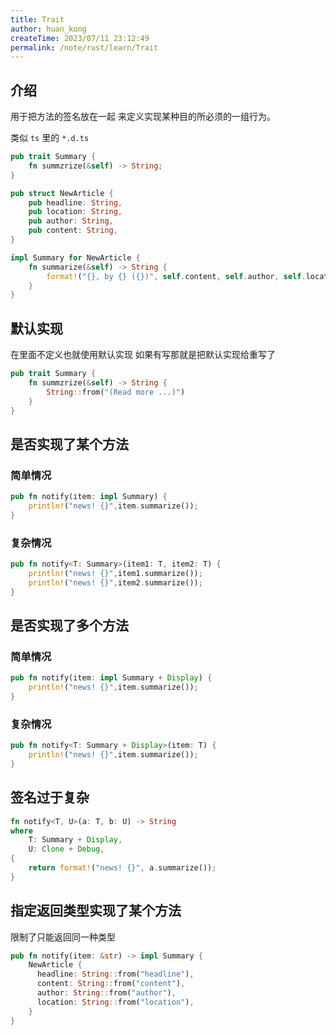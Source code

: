 ```yaml
---
title: Trait
author: huan_kong
createTime: 2023/07/11 23:12:49
permalink: /note/rust/learn/Trait
---
```


## 介绍

用于把方法的签名放在一起 来定义实现某种目的所必须的一组行为。

类似 `ts` 里的 `*.d.ts`

```rust
pub trait Summary {
    fn summzrize(&self) -> String;
}

pub struct NewArticle {
    pub headline: String,
    pub location: String,
    pub author: String,
    pub content: String,
}

impl Summary for NewArticle {
    fn summarize(&self) -> String {
        format!("{}, by {} ({})", self.content, self.author, self.location);
    }
}
```

## 默认实现

在里面不定义也就使用默认实现 如果有写那就是把默认实现给重写了

```rust
pub trait Summary {
    fn summzrize(&self) -> String {
        String::from("(Read more ...)")
    }
}
```

## 是否实现了某个方法

### 简单情况

```rust
pub fn notify(item: impl Summary) {
    println!("news! {}",item.summarize());
}
```

### 复杂情况

```rust
pub fn notify<T: Summary>(item1: T, item2: T) {
    println!("news! {}",item1.summarize());
    println!("news! {}",item2.summarize());
}
```

## 是否实现了多个方法

### 简单情况

```rust
pub fn notify(item: impl Summary + Display) {
    println!("news! {}",item.summarize());
}
```

### 复杂情况

```rust
pub fn notify<T: Summary + Display>(item: T) {
    println!("news! {}",item.summarize());
}
```

## 签名过于复杂

```rust
fn notify<T, U>(a: T, b: U) -> String
where
    T: Summary + Display,
    U: Clone + Debug,
{
    return format!("news! {}", a.summarize());
}
```

## 指定返回类型实现了某个方法

限制了只能返回同一种类型

```rust
pub fn notify(item: &str) -> impl Summary {
    NewArticle {
      headline: String::from("headline"),
      content: String::from("content"),
      author: String::from("author"),
      location: String::from("location"),
    }
}
```
